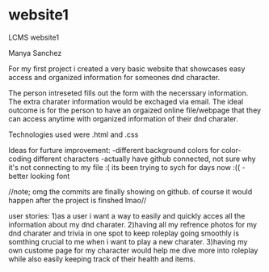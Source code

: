 # website1
LCMS website1

Manya Sanchez

For my first project i created a very basic website that showcases  easy access and organized information for someones dnd character. 

The person intreseted fills out the form with the necerssary information. The extra charater information would be
exchaged via email. The ideal outcome is for the person to have an orgaized online file/webpage that they can access anytime with organized information of their dnd charater.

Technologies used were .html and .css

Ideas for furture improvement:
-different background colors for color-coding different characters
-actually have github connected, not sure why it's not connecting to my file :( its been trying to sych for days now :((
-better looking font

//note; omg the commits are finally showing on github. of course it would happen after the project is finshed lmao//

user stories:
1)as a user i want a way to easily and quickly acces all the information about my dnd charater. 
2)having all my refrence photos for my dnd charater and trivia in one spot to keep roleplay going smoothly is somthing crucial to me when i want to play a new charater.
3)having my own custome page for my character would help me dive more into roleplay while also easily keeping track of their health and items.